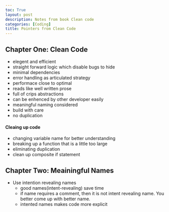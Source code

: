```yaml
---
toc: True
layout: post
description: Notes from book Clean code 
categories: [Coding]
title: Pointers from Clean Code
---
```


## Chapter One: Clean Code

- elegent and efficient
- straight forward logic which disable bugs to hide
- minimal dependencies
- error handling as articulated strategy
- performace close to optimal
- reads like well written prose
- full of crips abstractions
- can be enhenced by other developer easily
- meaningful naming considered
- build with care
- no duplication

#### Cleaing up code 

- changing variable name for better understanding
- breaking up a function that is a little too large
- eliminating duplication
- clean up composite if statement

## Chapter Two: Meainingful Names

- Use intention revealing names
    - good names(intent-revealing) save time
    - if name requires a comment, then it is not intent revealing name. You better come up with better name.
    - intented names makes code more explicit
